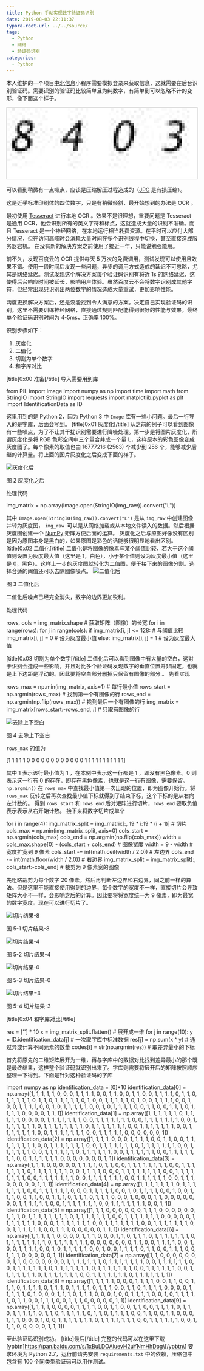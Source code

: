 ```yaml
---
title: Python 手动实现数字验证码识别
date: 2019-08-03 22:11:37
typora-root-url: ../../source/
tags:
  - Python
  - 网络
  - 验证码识别
categories:
  - Python
---
```


本人维护的一个项目[中北信息](https://github.com/Dreace233/NUC-Information)小程序需要模拟登录来获取信息，这就需要在后台识别验证码。需要识别的验证码比较简单且为纯数字，有简单到可以忽略不计的变形，像下面这个样子。

<!-- more -->

![验证码样例](/images/Use-Python-to-Manually-Realize-Mumeral-Verification-Code-Recognition/example.png)

可以看到稍微有一点噪点，应该是压缩解压过程造成的（[JPG](https://zh.wikipedia.org/zh-cn/JPEG) 是有损压缩）。 

这是近乎标准印刷体的四位数字，只是有稍微倾斜，最开始想到的办法是 OCR 。 

最初使用 [Tesseract](https://github.com/tesseract-ocr/tesseract) 进行本地 OCR 。效果不是很理想，重要问题是 Tesseract 是通用 OCR，他会识别所有的英文字符和标点，这就造成大量的识别不准确。而且 Tesseract 是一个神经网络，在本地运行相当耗费资源。在平时可以应付大部分情况，但在访问高峰时会消耗大量时间在多个识别线程中切换，甚至直接造成服务器宕机。 在没有新的解决方案之前使用了接近一年，只能说勉强能用。 

前不久，发现百度云的 OCR 提供每天 5 万次的免费调用，测试发现可以使用且效果不错。使用一段时间后发现一些问题，异步的调用方式造成的延迟不可忽略，尤其是网络延迟。测试发现这个解决方案每个验证码识别有将近 1s 的网络延迟，这使得后台响应时间被延长，影响用户体验。虽然百度云不会将数字识别成其他字符，但经常出现只识别出两位数字的情况造成大量重试，更加影响性能。

 两度更换解决方案后，还是没能找到令人满意的方案。决定自己实现验证码的识别，这里不需要训练神经网络，直接通过规则匹配能得到很好的性能与效果，最终单个验证码识别时间为 4-5ms，正确率 100%。

识别步骤如下：

1.  灰度化
2.  二值化
3.  切割为单个数字
4.  和字库对比

\[title\]0x00 准备\[/title\] 导入需要用到库

from PIL import Image
import numpy as np
import time
import math
from StringIO import StringIO
import requests
import matplotlib.pyplot as plt
import IdentificationData as ID

这里用到的是 Python 2，因为 Python 3 中 `Image` 库有一些小问题。最后一行导入的是字库，后面会写到。 \[title\]0x01 灰度化\[/title\] 从之前的例子可以看到图像有一些噪点，为了不让其干扰识别需要进行降噪处理。第一步是将图片灰度化，所谓灰度化是将 RGB 色彩空间中三个量合并成一个量 L，这样原本的彩色图像变成灰度图了。每个像素的取值也由 16777216 (2563) 个减少到 256 个，能够减少后继的计算量。将上面的图片灰度化之后变成下面的样子。

![灰度化后](https://img.dreace.top/Python%20%E6%89%8B%E5%8A%A8%E5%AE%9E%E7%8E%B0%E6%95%B0%E5%AD%97%E9%AA%8C%E8%AF%81%E7%A0%81%E8%AF%86%E5%88%AB/%E5%9B%BE2.png)

图 2 灰度化之后

处理代码

img\_matrix = np.array(Image.open(StringIO(img\_raw)).convert("L"))

其中 `Image.open(StringIO(img_raw)).convert("L")` 是从 `img_raw` 中创建图像并转为灰度图， `img_raw`  可以是从网络加载或从本地文件读入的数据。然后根据灰度图创建一个 [NumPy](https://numpy.org/) 矩阵方便后面的运算。 灰度化之后与原图好像没有区别是因为原图本身是黑白的，如果原图是彩色的话能够很明显地看出区别。 \[title\]0x02 二值化\[/title\] 二值化是将图像的像素与某个阈值比较，若大于这个阈值则设置为灰度最大值（这里是 1，白色），小于某个值则设为灰度最小值（这里是 0，黑色）。这样上一步的灰度图就转化为二值图，便于接下来的图像分割。选择合适的阈值还可以去除图像噪点。 ![二值化后](https://img.dreace.top/Python%20%E6%89%8B%E5%8A%A8%E5%AE%9E%E7%8E%B0%E6%95%B0%E5%AD%97%E9%AA%8C%E8%AF%81%E7%A0%81%E8%AF%86%E5%88%AB/%E5%9B%BE3.png)

图 3 二值化后

二值化后噪点已经完全消失，数字的边界更加锐利。

处理代码

rows, cols = img_matrix.shape  # 获取矩阵（图像）的长宽
for i in range(rows):
    for j in range(cols):
        if img_matrix\[i, j\] <= 128:  # 与阈值比较
            img_matrix\[i, j\] = 0  # 设为灰度最小值
        else:
            img_matrix\[i, j\] = 1  # 设为灰度最大值

\[title\]0x03 切割为单个数字\[/title\] 二值化后可以看到图像中有大量的空白，这对于识别会造成一些影响，并且对比多个验证码发现数字的垂直位置并非固定，也就是上下边距是浮动的。因此要将空白部分删掉只保留有图像的部分 。 先看实现

rows\_max = np.min(img\_matrix, axis=1)  # 每行最小值
rows\_start = np.argmin(rows\_max)  # 找到第一个有图像的行
rows\_end = np.argmin(np.flip(rows\_max))  # 找到最后一个有图像的行
img\_matrix = img\_matrix\[rows\_start:-rows\_end, :\]  # 只取有图像的行

![去除上下空白](https://img.dreace.top/Python%20%E6%89%8B%E5%8A%A8%E5%AE%9E%E7%8E%B0%E6%95%B0%E5%AD%97%E9%AA%8C%E8%AF%81%E7%A0%81%E8%AF%86%E5%88%AB/%E5%9B%BE4.png)

图 4 去除上下空白

`rows_max` 的值为

\[1 1 1 1 1 0 0 0 0 0 0 0 0 0 0 0 0 1 1 1 1 1 1 1 1 1 1 1\]

其中 1 表示该行最小值为 1 ，在本例中表示这一行都是 1 ，即没有黑色像素。0 则表示这一行有 0 的存在，即存在黑色像素，也就是这一行有图像，需要保留。`np.argmin()` 在 `rows_max` 中查找最小值第一次出现的位置，即为图像开始行。将 `rows_max` 反转之后再次查找最小值下标就得到了结束下标，这个下标的是从右向左计数的。 得到 `rows_start` 和 `rows_end` 后对矩阵进行切片，`rows_end` 要取负值表示表示从右开始计数。 接下来将数字切片成单个

for i in range(4):
    img\_matrix\_split = img_matrix\[:, 19 * i:19 * (i + 1)\]  # 切片
    cols\_max = np.min(img\_matrix_split, axis=0)
    cols\_start = np.argmin(cols\_max)
    cols\_end = np.argmin(np.flip(cols\_max))
    width = cols\_max.shape\[0\] - (cols\_start + cols_end)  # 图像宽度
    width = 9 - width  # 宽度扩宽到 9 像素
    cols_start -= int(math.ceil(width / 2.0))  # 左边界
    cols_end -= int(math.floor(width / 2.0))  # 右边界
    img\_matrix\_split = img\_matrix\_split\[:, cols\_start:-cols\_end\]  # 裁剪为 9 像素宽的图像

先粗略裁剪为每个数字 20 像素，然后再判断左边界和右边界，同之前一样的算法。但是这里不能直接使用得到的边界，每个数字的宽度不一样，直接切片会导致矩阵大小不一样，会影响之后的计算。因此要将将宽度统一为 9 像素，即为最宽的数字宽度。现在可以进行切片了。

 ![切片结果-8](https://img.dreace.top/Python%20%E6%89%8B%E5%8A%A8%E5%AE%9E%E7%8E%B0%E6%95%B0%E5%AD%97%E9%AA%8C%E8%AF%81%E7%A0%81%E8%AF%86%E5%88%AB/%E5%9B%BE5-1.png)

图 5-1 切片结果-8

![切片结果-4](https://img.dreace.top/Python%20%E6%89%8B%E5%8A%A8%E5%AE%9E%E7%8E%B0%E6%95%B0%E5%AD%97%E9%AA%8C%E8%AF%81%E7%A0%81%E8%AF%86%E5%88%AB/%E5%9B%BE5-2.png)

图 5-2 切片结果-4

![切片结果-0](https://img.dreace.top/Python%20%E6%89%8B%E5%8A%A8%E5%AE%9E%E7%8E%B0%E6%95%B0%E5%AD%97%E9%AA%8C%E8%AF%81%E7%A0%81%E8%AF%86%E5%88%AB/%E5%9B%BE5-3.png)

图 5-3 切片结果-0

![切片结果=3](https://img.dreace.top/Python%20%E6%89%8B%E5%8A%A8%E5%AE%9E%E7%8E%B0%E6%95%B0%E5%AD%97%E9%AA%8C%E8%AF%81%E7%A0%81%E8%AF%86%E5%88%AB/%E5%9B%BE5-4.png)

图 5-4 切片结果-3

\[title\]0x04 和字库对比\[/title\]

res = \[''\] * 10
x = img\_matrix\_split.flatten()  # 展开成一维
for j in range(10):
    y = ID.identification_data\[j\]  # 一次取字库中标准数据
    res\[j\] = np.sum(x ^ y)  # 通过异或计算不同元素的数量
codes\[i\] = str(np.argmin(res))  # 取差异最小的下标

首先将原先的二维矩阵展开为一维，再与字库中的数据对比找到差异最小的那个既是最终结果，这样整个验证码就识别出来了。字库则需要将展开后的矩阵按照顺序整理一下得到。下面是针对这种验证码的字库

import numpy as np
identification_data = \[0\]*10
identification_data\[0\] = np.array(\[1, 1, 1, 1, 1, 0, 0, 0, 1, 1, 1, 1, 0, 0, 1, 1, 0, 0, 1, 1, 0, 0, 1, 1, 1, 1, 0, 1, 1, 0, 1, 1, 1, 1, 1, 0, 1, 1, 0, 1, 1, 1, 1, 1, 0, 1, 0, 0, 1, 1, 1, 1, 1, 0, 1, 0, 0, 1, 1, 1, 1, 0, 0, 1, 0, 0, 1, 1, 1, 1, 0, 0, 1, 0, 1, 1, 1, 1, 1, 0, 0, 1, 0, 1, 1, 1, 1, 0, 0, 1, 1, 0, 0, 1, 1, 1, 0, 1, 1, 1, 1, 0, 0, 0, 0, 1, 1, 1\])
identification_data\[1\] = np.array(\[1, 1, 1, 1, 1, 1, 0, 1, 1, 1, 1, 1, 0, 0, 0, 0, 1, 1, 1, 1, 1, 1, 1, 0, 0, 1, 1, 1, 1, 1, 1, 1, 0, 0, 1, 1, 1, 1, 1, 1, 1, 0, 0, 1, 1, 1, 1, 1, 1, 1, 0, 1, 1, 1, 1, 1, 1, 1, 1, 0, 1, 1, 1, 1, 1, 1, 1, 0, 0, 1, 1, 1, 1, 1, 1, 1, 0, 0, 1, 1, 1, 1, 1, 1, 1, 0, 0, 1, 1, 1, 1, 1, 1, 1, 0, 0, 1, 1, 1, 1, 1, 0, 0, 0, 0, 0, 0, 1\])
identification_data\[2\] = np.array(\[1, 1, 1, 1, 0, 0, 0, 1, 1, 1, 1, 0, 0, 1, 1, 0, 0, 1, 1, 1, 1, 1, 1, 1, 1, 0, 0, 1, 1, 1, 1, 1, 1, 1, 0, 0, 1, 1, 1, 1, 1, 1, 1, 0, 1, 1, 1, 1, 1, 1, 1, 0, 0, 1, 1, 1, 1, 1, 1, 0, 0, 1, 1, 1, 1, 1, 1, 0, 1, 1, 1, 1, 1, 1, 0, 0, 1, 1, 1, 1, 1, 1, 0, 0, 1, 1, 1, 1, 1, 1, 1, 0, 0, 1, 1, 1, 1, 1, 1, 0, 0, 0, 0, 0, 0, 0, 1, 1\])
identification_data\[3\] = np.array(\[1, 1, 1, 0, 0, 0, 0, 0, 1, 1, 1, 1, 0, 1, 1, 0, 0, 1, 1, 1, 1, 1, 1, 1, 1, 0, 0, 1, 1, 1, 1, 1, 1, 1, 0, 1, 1, 1, 1, 1, 1, 1, 0, 0, 1, 1, 1, 1, 0, 0, 0, 1, 1, 1, 1, 1, 1, 1, 1, 0, 0, 1, 1, 1, 1, 1, 1, 1, 1, 0, 0, 1, 1, 1, 1, 1, 1, 1, 0, 0, 1, 1, 1, 1, 1, 1, 1, 0, 0, 1, 1, 1, 1, 1, 1, 0, 0, 1, 1, 1, 0, 0, 0, 0, 0, 1, 1, 1\])
identification_data\[4\] = np.array(\[1, 1, 1, 1, 1, 1, 1, 0, 1, 1, 1, 1, 1, 1, 1, 0, 0, 1, 1, 1, 1, 1, 1, 0, 0, 0, 1, 1, 1, 1, 1, 0, 0, 1, 0, 1, 1, 1, 1, 0, 0, 1, 0, 0, 1, 1, 1, 0, 0, 1, 1, 0, 0, 1, 1, 1, 0, 1, 1, 1, 0, 1, 1, 1, 0, 0, 0, 1, 0, 0, 0, 1, 1, 0, 0, 0, 0, 0, 0, 0, 1, 1, 1, 1, 1, 1, 0, 0, 1, 1, 1, 1, 1, 1, 1, 0, 0, 1, 1, 1, 1, 1, 1, 1, 0, 0, 1, 1\])
identification_data\[5\] = np.array(\[1, 1, 1, 0, 0, 0, 0, 0, 0, 1, 1, 1, 0, 0, 0, 0, 0, 0, 1, 1, 1, 0, 1, 1, 1, 1, 1, 1, 1, 1, 0, 1, 1, 1, 1, 1, 1, 1, 0, 0, 1, 1, 1, 1, 1, 1, 1, 0, 0, 0, 0, 0, 1, 1, 1, 1, 1, 1, 1, 0, 0, 0, 1, 1, 1, 1, 1, 1, 1, 0, 0, 1, 1, 1, 1, 1, 1, 1, 0, 0, 1, 1, 1, 1, 1, 1, 1, 0, 0, 1, 1, 1, 1, 1, 1, 0, 0, 1, 1, 1, 0, 0, 0, 0, 0, 1, 1, 1\])
identification_data\[6\] = np.array(\[1, 1, 1, 1, 1, 0, 0, 0, 0, 1, 1, 1, 0, 0, 0, 1, 1, 0, 1, 1, 1, 0, 1, 1, 1, 1, 1, 1, 1, 0, 1, 1, 1, 1, 1, 1, 1, 1, 0, 1, 1, 1, 1, 1, 1, 1, 0, 0, 0, 0, 0, 0, 0, 1, 1, 0, 0, 1, 1, 1, 1, 0, 0, 1, 0, 0, 1, 1, 1, 1, 0, 0, 1, 0, 1, 1, 1, 1, 1, 0, 0, 1, 0, 0, 1, 1, 1, 1, 0, 1, 1, 0, 0, 1, 1, 1, 0, 0, 1, 1, 1, 0, 0, 0, 0, 0, 1, 1\])
identification_data\[7\] = np.array(\[1, 1, 0, 0, 0, 0, 0, 0, 0, 1, 1, 0, 0, 0, 0, 0, 0, 0, 1, 1, 1, 1, 1, 1, 1, 0, 1, 1, 1, 1, 1, 1, 1, 0, 0, 1, 1, 1, 1, 1, 1, 0, 0, 1, 1, 1, 1, 1, 1, 1, 0, 1, 1, 1, 1, 1, 1, 1, 0, 1, 1, 1, 1, 1, 1, 1, 0, 0, 1, 1, 1, 1, 1, 1, 0, 0, 1, 1, 1, 1, 1, 1, 1, 0, 1, 1, 1, 1, 1, 1, 1, 0, 0, 1, 1, 1, 1, 1, 1, 1, 0, 1, 1, 1, 1, 1, 1, 1\])
identification_data\[8\] = np.array(\[1, 1, 1, 1, 1, 0, 0, 0, 1, 1, 1, 1, 0, 0, 1, 1, 0, 0, 1, 1, 1, 0, 1, 1, 1, 1, 0, 1, 1, 1, 0, 1, 1, 1, 1, 0, 1, 1, 1, 0, 0, 1, 1, 0, 1, 1, 1, 1, 0, 0, 0, 0, 1, 1, 1, 1, 1, 0, 1, 0, 0, 0, 1, 1, 1, 0, 1, 1, 1, 0, 0, 0, 1, 0, 0, 1, 1, 1, 1, 0, 0, 1, 0, 1, 1, 1, 1, 1, 0, 1, 1, 0, 0, 1, 1, 1, 0, 0, 1, 1, 1, 0, 0, 0, 0, 0, 1, 1\])
identification_data\[9\] = np.array(\[1, 1, 1, 1, 0, 0, 0, 0, 1, 1, 1, 1, 0, 0, 1, 1, 0, 0, 1, 1, 0, 0, 1, 1, 1, 1, 0, 1, 1, 0, 1, 1, 1, 1, 1, 0, 1, 1, 0, 1, 1, 1, 1, 1, 0, 1, 1, 0, 1, 1, 1, 1, 0, 0, 1, 1, 0, 0, 1, 1, 0, 0, 0, 1, 1, 1, 0, 0, 0, 1, 0, 0, 1, 1, 1, 1, 1, 1, 1, 0, 1, 1, 1, 1, 1, 1, 1, 0, 0, 1, 1, 1, 1, 1, 1, 0, 0, 1, 1, 1, 0, 0, 0, 0, 0, 1, 1, 1\])

至此验证码识别成功。 \[title\]最后\[/title\] 完整的代码可以在这里下载 \[ypbtn\]https://pan.baidu.com/s/1xBuLDOAiuevH2uYNmHhDpg\[/ypbtn\] 要求环境为 Python 2.7，运行前请先安装 `requirements.txt` 中的依赖，压缩包中包含有 100 个同类型验证码可以用作测试。